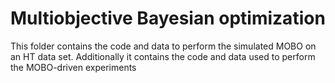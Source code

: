 # Multiobjective Bayesian optimization

This folder contains the code and data to perform the simulated MOBO on an HT data set. Additionally it contains the code and data used to perform the MOBO-driven experiments
